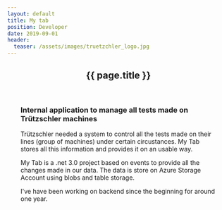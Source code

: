 ```yaml
---
layout: default
title: My tab
position: Developer
date: 2019-09-01
header:
  teaser: /assets/images/truetzchler_logo.jpg
---
```


<div id="main" role="main">    
      <meta itemprop="headline" content="{{ page.title }}"/>
      <meta itemprop="description" content="{{ page.header.description }}"/>
      <div class="page__inner-wrap" style="margin: 30px;">
      <div class="project-container">        
        <section class="page__content" itemprop="text">
        <header>
          <h1 id="page-title" class="page__title" itemprop="headline">{{ page.title }}</h1>
        </header>
            <h3>Internal application to manage all tests made on Trützschler machines</h3>
            <p>Trützschler needed a system to control all the tests made on their lines (group of machines) under certain circustances. My Tab stores all this information and provides it on an usable way.</p>
            <p>My Tab is a .net 3.0 project based on events to provide all the changes made in our data. The data is store on Azure Storage Account using blobs and table storage.</p>
            <p>I've have been working on backend since the beginning for around one year.</p>
        </section>
         </div>
       </div>       
</div>